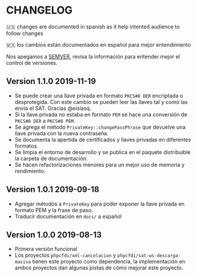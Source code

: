 # CHANGELOG

:us: changes are documented in spanish as it help intented audience to follow changes

:mexico: los cambios están documentados en español para mejor entendimiento

Nos apegamos a [SEMVER](SEMVER.md), revisa la información para entender mejor el control de versiones.

## Version 1.1.0 2019-11-19

- Se puede crear una llave privada en formato `PKCS#8 DER` encriptada o desprotegida.
  Con este cambio se pueden leer las llaves tal y como las envía el SAT. Gracias @eislasq.
- Si la llave privada no estaba en formato `PEM` se hace una conversión de `PKCS#8 DER` a `PKCS#8 PEM`.
- Se agrega el método `PrivateKey::changePassPhrase` que devuelve una llave privada con la nueva contraseña.
- Se documenta la apertida de certificados y llaves privadas en diferentes formatos.
- Se limpia el entorno de desarrollo y se publica en el paquete distribuible la carpeta de documentación.
- Se hacen refactorizaciones menores para un mejor uso de memoria y rendimiento.

## Version 1.0.1 2019-09-18

- Agregar métodos a `PrivateKey` para poder exponer la llave privada en formato PEM y la frase de paso.
- Traducir documentación en `docs/` a español

## Version 1.0.0 2019-08-13

- Primera versión funcional
- Los proyectos `phpcfdi/xml-cancelacion` y `phpcfdi/sat-ws-descarga-masiva` tienen este proyecto como dependencia,
  la implementación en ambos proyectos dan algunas pistas de cómo mejorar este proyecto.
